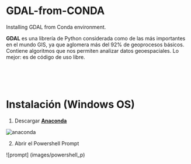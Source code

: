 # GDAL-from-CONDA
Installing GDAL from Conda environment.

**GDAL** es una librería de Python considerada como de las más importantes en el mundo GIS, ya que aglomera más del 92% de geoprocesos básicos. Contiene algoritmos que nos permiten analizar datos geoespaciales. Lo mejor: es de código de uso libre.

<br />
<br />
<br />

# Instalación (Windows OS)

1. Descargar [**Anaconda**](https://www.anaconda.com/download)

![anaconda](images/anaconda_environment)

2. Abrir el Powershell Prompt

![prompt] (images/powershell_p)
